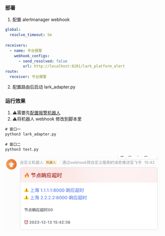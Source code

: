 ### 部署

1. 配置 alertmanager webhook
```yaml
global:
  resolve_timeout: 5m

receivers:
  - name: 平台报警
    webhook_configs:
      - send_resolved: false
        url: http://localhost:8201/lark_platform_alert
route:
  receiver: 平台报警
```

2. 配置路由后启动 lark_adapter.py


### 运行效果
1. ⚠️需要先[配置报警机器人](../tutorial/lark_robot.md)
2. ⚠️将机器人 webhook 修改到脚本里

```
# 窗口一
python3 lark_adapter.py

# 窗口二
python3 test.py
```

![Alt text](image.png)